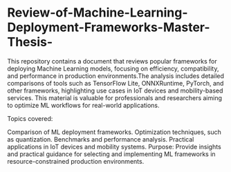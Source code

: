 # Review-of-Machine-Learning-Deployment-Frameworks-Master-Thesis-
This repository contains a document that reviews popular frameworks for deploying Machine Learning models, focusing on efficiency, compatibility, and performance in production environments.The analysis includes detailed comparisons of tools such as TensorFlow Lite, ONNXRuntime, PyTorch, and other frameworks, highlighting use cases in IoT devices and mobility-based services. This material is valuable for professionals and researchers aiming to optimize ML workflows for real-world applications.

Topics covered:

Comparison of ML deployment frameworks.
Optimization techniques, such as quantization.
Benchmarks and performance analysis.
Practical applications in IoT devices and mobility systems.
Purpose: Provide insights and practical guidance for selecting and implementing ML frameworks in resource-constrained production environments.
